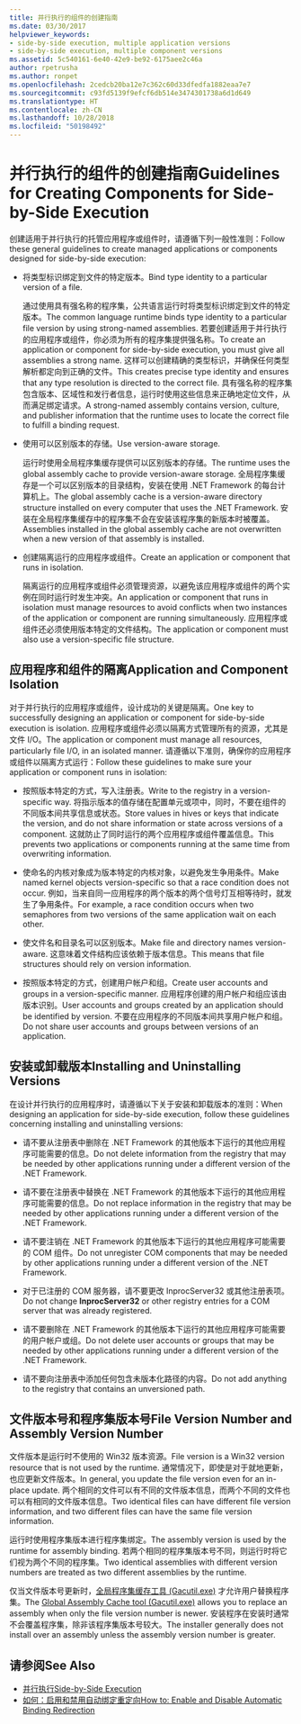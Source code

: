 ```yaml
---
title: 并行执行的组件的创建指南
ms.date: 03/30/2017
helpviewer_keywords:
- side-by-side execution, multiple application versions
- side-by-side execution, multiple component versions
ms.assetid: 5c540161-6e40-42e9-be92-6175aee2c46a
author: rpetrusha
ms.author: ronpet
ms.openlocfilehash: 2cedcb20ba12e7c362c60d33dfedfa1882eaa7e7
ms.sourcegitcommit: c93fd5139f9efcf6db514e3474301738a6d1d649
ms.translationtype: HT
ms.contentlocale: zh-CN
ms.lasthandoff: 10/28/2018
ms.locfileid: "50198492"
---
```

# <a name="guidelines-for-creating-components-for-side-by-side-execution"></a><span data-ttu-id="3f23f-102">并行执行的组件的创建指南</span><span class="sxs-lookup"><span data-stu-id="3f23f-102">Guidelines for Creating Components for Side-by-Side Execution</span></span>
<span data-ttu-id="3f23f-103">创建适用于并行执行的托管应用程序或组件时，请遵循下列一般性准则：</span><span class="sxs-lookup"><span data-stu-id="3f23f-103">Follow these general guidelines to create managed applications or components designed for side-by-side execution:</span></span>  
  
-   <span data-ttu-id="3f23f-104">将类型标识绑定到文件的特定版本。</span><span class="sxs-lookup"><span data-stu-id="3f23f-104">Bind type identity to a particular version of a file.</span></span>  
  
     <span data-ttu-id="3f23f-105">通过使用具有强名称的程序集，公共语言运行时将类型标识绑定到文件的特定版本。</span><span class="sxs-lookup"><span data-stu-id="3f23f-105">The common language runtime binds type identity to a particular file version by using strong-named assemblies.</span></span> <span data-ttu-id="3f23f-106">若要创建适用于并行执行的应用程序或组件，你必须为所有的程序集提供强名称。</span><span class="sxs-lookup"><span data-stu-id="3f23f-106">To create an application or component for side-by-side execution, you must give all assemblies a strong name.</span></span> <span data-ttu-id="3f23f-107">这样可以创建精确的类型标识，并确保任何类型解析都定向到正确的文件。</span><span class="sxs-lookup"><span data-stu-id="3f23f-107">This creates precise type identity and ensures that any type resolution is directed to the correct file.</span></span> <span data-ttu-id="3f23f-108">具有强名称的程序集包含版本、区域性和发行者信息，运行时使用这些信息来正确地定位文件，从而满足绑定请求。</span><span class="sxs-lookup"><span data-stu-id="3f23f-108">A strong-named assembly contains version, culture, and publisher information that the runtime uses to locate the correct file to fulfill a binding request.</span></span>  
  
-   <span data-ttu-id="3f23f-109">使用可以区别版本的存储。</span><span class="sxs-lookup"><span data-stu-id="3f23f-109">Use version-aware storage.</span></span>  
  
     <span data-ttu-id="3f23f-110">运行时使用全局程序集缓存提供可以区别版本的存储。</span><span class="sxs-lookup"><span data-stu-id="3f23f-110">The runtime uses the global assembly cache to provide version-aware storage.</span></span> <span data-ttu-id="3f23f-111">全局程序集缓存是一个可以区别版本的目录结构，安装在使用 .NET Framework 的每台计算机上。</span><span class="sxs-lookup"><span data-stu-id="3f23f-111">The global assembly cache is a version-aware directory structure installed on every computer that uses the .NET Framework.</span></span> <span data-ttu-id="3f23f-112">安装在全局程序集缓存中的程序集不会在安装该程序集的新版本时被覆盖。</span><span class="sxs-lookup"><span data-stu-id="3f23f-112">Assemblies installed in the global assembly cache are not overwritten when a new version of that assembly is installed.</span></span>  
  
-   <span data-ttu-id="3f23f-113">创建隔离运行的应用程序或组件。</span><span class="sxs-lookup"><span data-stu-id="3f23f-113">Create an application or component that runs in isolation.</span></span>  
  
     <span data-ttu-id="3f23f-114">隔离运行的应用程序或组件必须管理资源，以避免该应用程序或组件的两个实例在同时运行时发生冲突。</span><span class="sxs-lookup"><span data-stu-id="3f23f-114">An application or component that runs in isolation must manage resources to avoid conflicts when two instances of the application or component are running simultaneously.</span></span> <span data-ttu-id="3f23f-115">应用程序或组件还必须使用版本特定的文件结构。</span><span class="sxs-lookup"><span data-stu-id="3f23f-115">The application or component must also use a version-specific file structure.</span></span>  
  
## <a name="application-and-component-isolation"></a><span data-ttu-id="3f23f-116">应用程序和组件的隔离</span><span class="sxs-lookup"><span data-stu-id="3f23f-116">Application and Component Isolation</span></span>  
 <span data-ttu-id="3f23f-117">对于并行执行的应用程序或组件，设计成功的关键是隔离。</span><span class="sxs-lookup"><span data-stu-id="3f23f-117">One key to successfully designing an application or component for side-by-side execution is isolation.</span></span> <span data-ttu-id="3f23f-118">应用程序或组件必须以隔离方式管理所有的资源，尤其是文件 I/O。</span><span class="sxs-lookup"><span data-stu-id="3f23f-118">The application or component must manage all resources, particularly file I/O, in an isolated manner.</span></span> <span data-ttu-id="3f23f-119">请遵循以下准则，确保你的应用程序或组件以隔离方式运行：</span><span class="sxs-lookup"><span data-stu-id="3f23f-119">Follow these guidelines to make sure your application or component runs in isolation:</span></span>  
  
-   <span data-ttu-id="3f23f-120">按照版本特定的方式，写入注册表。</span><span class="sxs-lookup"><span data-stu-id="3f23f-120">Write to the registry in a version-specific way.</span></span> <span data-ttu-id="3f23f-121">将指示版本的值存储在配置单元或项中，同时，不要在组件的不同版本间共享信息或状态。</span><span class="sxs-lookup"><span data-stu-id="3f23f-121">Store values in hives or keys that indicate the version, and do not share information or state across versions of a component.</span></span> <span data-ttu-id="3f23f-122">这就防止了同时运行的两个应用程序或组件覆盖信息。</span><span class="sxs-lookup"><span data-stu-id="3f23f-122">This prevents two applications or components running at the same time from overwriting information.</span></span>  
  
-   <span data-ttu-id="3f23f-123">使命名的内核对象成为版本特定的内核对象，以避免发生争用条件。</span><span class="sxs-lookup"><span data-stu-id="3f23f-123">Make named kernel objects version-specific so that a race condition does not occur.</span></span> <span data-ttu-id="3f23f-124">例如，当来自同一应用程序的两个版本的两个信号灯互相等待时，就发生了争用条件。</span><span class="sxs-lookup"><span data-stu-id="3f23f-124">For example, a race condition occurs when two semaphores from two versions of the same application wait on each other.</span></span>  
  
-   <span data-ttu-id="3f23f-125">使文件名和目录名可以区别版本。</span><span class="sxs-lookup"><span data-stu-id="3f23f-125">Make file and directory names version-aware.</span></span> <span data-ttu-id="3f23f-126">这意味着文件结构应该依赖于版本信息。</span><span class="sxs-lookup"><span data-stu-id="3f23f-126">This means that file structures should rely on version information.</span></span>  
  
-   <span data-ttu-id="3f23f-127">按照版本特定的方式，创建用户帐户和组。</span><span class="sxs-lookup"><span data-stu-id="3f23f-127">Create user accounts and groups in a version-specific manner.</span></span> <span data-ttu-id="3f23f-128">应用程序创建的用户帐户和组应该由版本识别。</span><span class="sxs-lookup"><span data-stu-id="3f23f-128">User accounts and groups created by an application should be identified by version.</span></span> <span data-ttu-id="3f23f-129">不要在应用程序的不同版本间共享用户帐户和组。</span><span class="sxs-lookup"><span data-stu-id="3f23f-129">Do not share user accounts and groups between versions of an application.</span></span>  
  
## <a name="installing-and-uninstalling-versions"></a><span data-ttu-id="3f23f-130">安装或卸载版本</span><span class="sxs-lookup"><span data-stu-id="3f23f-130">Installing and Uninstalling Versions</span></span>  
 <span data-ttu-id="3f23f-131">在设计并行执行的应用程序时，请遵循以下关于安装和卸载版本的准则：</span><span class="sxs-lookup"><span data-stu-id="3f23f-131">When designing an application for side-by-side execution, follow these guidelines concerning installing and uninstalling versions:</span></span>  
  
-   <span data-ttu-id="3f23f-132">请不要从注册表中删除在 .NET Framework 的其他版本下运行的其他应用程序可能需要的信息。</span><span class="sxs-lookup"><span data-stu-id="3f23f-132">Do not delete information from the registry that may be needed by other applications running under a different version of the .NET Framework.</span></span>  
  
-   <span data-ttu-id="3f23f-133">请不要在注册表中替换在 .NET Framework 的其他版本下运行的其他应用程序可能需要的信息。</span><span class="sxs-lookup"><span data-stu-id="3f23f-133">Do not replace information in the registry that may be needed by other applications running under a different version of the .NET Framework.</span></span>  
  
-   <span data-ttu-id="3f23f-134">请不要注销在 .NET Framework 的其他版本下运行的其他应用程序可能需要的 COM 组件。</span><span class="sxs-lookup"><span data-stu-id="3f23f-134">Do not unregister COM components that may be needed by other applications running under a different version of the .NET Framework.</span></span>  
  
-   <span data-ttu-id="3f23f-135">对于已注册的 COM 服务器，请不要更改 InprocServer32 或其他注册表项。</span><span class="sxs-lookup"><span data-stu-id="3f23f-135">Do not change **InprocServer32** or other registry entries for a COM server that was already registered.</span></span>  
  
-   <span data-ttu-id="3f23f-136">请不要删除在 .NET Framework 的其他版本下运行的其他应用程序可能需要的用户帐户或组。</span><span class="sxs-lookup"><span data-stu-id="3f23f-136">Do not delete user accounts or groups that may be needed by other applications running under a different version of the .NET Framework.</span></span>  
  
-   <span data-ttu-id="3f23f-137">请不要向注册表中添加任何包含未版本化路径的内容。</span><span class="sxs-lookup"><span data-stu-id="3f23f-137">Do not add anything to the registry that contains an unversioned path.</span></span>  
  
## <a name="file-version-number-and-assembly-version-number"></a><span data-ttu-id="3f23f-138">文件版本号和程序集版本号</span><span class="sxs-lookup"><span data-stu-id="3f23f-138">File Version Number and Assembly Version Number</span></span>  
 <span data-ttu-id="3f23f-139">文件版本是运行时不使用的 Win32 版本资源。</span><span class="sxs-lookup"><span data-stu-id="3f23f-139">File version is a Win32 version resource that is not used by the runtime.</span></span> <span data-ttu-id="3f23f-140">通常情况下，即使是对于就地更新，也应更新文件版本。</span><span class="sxs-lookup"><span data-stu-id="3f23f-140">In general, you update the file version even for an in-place update.</span></span> <span data-ttu-id="3f23f-141">两个相同的文件可以有不同的文件版本信息，而两个不同的文件也可以有相同的文件版本信息。</span><span class="sxs-lookup"><span data-stu-id="3f23f-141">Two identical files can have different file version information, and two different files can have the same file version information.</span></span>  
  
 <span data-ttu-id="3f23f-142">运行时使用程序集版本进行程序集绑定。</span><span class="sxs-lookup"><span data-stu-id="3f23f-142">The assembly version is used by the runtime for assembly binding.</span></span> <span data-ttu-id="3f23f-143">若两个相同的程序集版本号不同，则运行时将它们视为两个不同的程序集。</span><span class="sxs-lookup"><span data-stu-id="3f23f-143">Two identical assemblies with different version numbers are treated as two different assemblies by the runtime.</span></span>  
  
 <span data-ttu-id="3f23f-144">仅当文件版本号更新时，[全局程序集缓存工具 (Gacutil.exe)](../../../docs/framework/tools/gacutil-exe-gac-tool.md) 才允许用户替换程序集。</span><span class="sxs-lookup"><span data-stu-id="3f23f-144">The [Global Assembly Cache tool (Gacutil.exe)](../../../docs/framework/tools/gacutil-exe-gac-tool.md) allows you to replace an assembly when only the file version number is newer.</span></span> <span data-ttu-id="3f23f-145">安装程序在安装时通常不会覆盖程序集，除非该程序集版本号较大。</span><span class="sxs-lookup"><span data-stu-id="3f23f-145">The installer generally does not install over an assembly unless the assembly version number is greater.</span></span>  
  
## <a name="see-also"></a><span data-ttu-id="3f23f-146">请参阅</span><span class="sxs-lookup"><span data-stu-id="3f23f-146">See Also</span></span>  
- [<span data-ttu-id="3f23f-147">并行执行</span><span class="sxs-lookup"><span data-stu-id="3f23f-147">Side-by-Side Execution</span></span>](../../../docs/framework/deployment/side-by-side-execution.md)  
- [<span data-ttu-id="3f23f-148">如何：启用和禁用自动绑定重定向</span><span class="sxs-lookup"><span data-stu-id="3f23f-148">How to: Enable and Disable Automatic Binding Redirection</span></span>](../../../docs/framework/configure-apps/how-to-enable-and-disable-automatic-binding-redirection.md)
